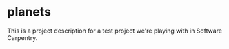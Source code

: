 # planets

This is a project description for a test project we're playing with in Software Carpentry.


